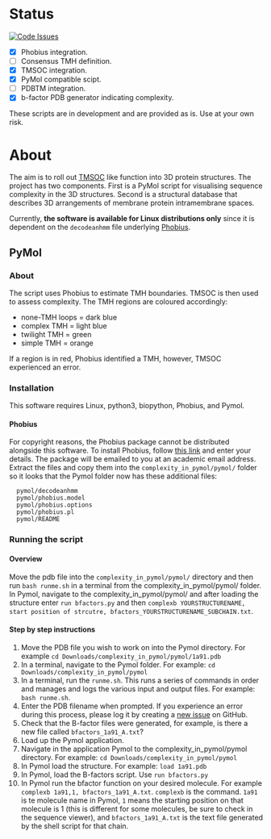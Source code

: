 # Status

[![Code Issues](https://www.quantifiedcode.com/api/v1/project/8a4ca942e31146de8448bb69a75c384f/badge.svg)](https://www.quantifiedcode.com/app/project/8a4ca942e31146de8448bb69a75c384f)

- [x] Phobius integration.
- [ ] Consensus TMH definition.
- [x] TMSOC integration.
- [x] PyMol compatible scipt.
- [ ] PDBTM integration.
- [x] b-factor PDB generator indicating complexity.

These scripts are in development and are provided as is. Use at your own risk.

# About

The aim is to roll out [TMSOC](http://tmsoc.bii.a-star.edu.sg/) like function into 3D protein structures. The project has two components. First is a PyMol script for visualising sequence complexity in the 3D structures. Second is a structural database that describes 3D arrangements of membrane protein intramembrane spaces.



Currently, **the software is available for Linux distributions only** since it is dependent on the `decodeanhmm` file underlying [Phobius](http://software.sbc.su.se/cgi-bin/request.cgi?project=phobius).

## PyMol

### About

The script uses Phobius to estimate TMH boundaries. TMSOC is then used to assess complexity. The TMH regions are coloured accordingly:

- none-TMH loops = dark blue
- complex TMH = light blue
- twilight TMH = green
- simple TMH = orange

If a region is in red, Phobius identified a TMH, however, TMSOC experienced an error.

### Installation

This software requires Linux, python3, biopython, Phobius, and Pymol.

#### Phobius
For copyright reasons, the Phobius package cannot be distributed alongside this software. To install Phobius, follow [this link](http://software.sbc.su.se/cgi-bin/request.cgi?project=phobius) and enter your details. The package will be emailed to you at an academic email address. Extract the files and copy them into the `complexity_in_pymol/pymol/` folder so it looks that the Pymol folder now has these additional files:

```
  pymol/decodeanhmm
  pymol/phobius.model
  pymol/phobius.options
  pymol/phobius.pl
  pymol/README
```

### Running the script

#### Overview

Move the pdb file into the `complexity_in_pymol/pymol/` directory and then run `bash runme.sh` in a terminal from the complexity_in_pymol/pymol/ folder. In Pymol, navigate to the complexity_in_pymol/pymol/ and after loading the structure enter `run bfactors.py` and then `complexb YOURSTRUCTURENAME, start position of strcutre, bfactors_YOURSTRUCTURENAME_SUBCHAIN.txt`.

#### Step by step instructions

1. Move the PDB file you wish to work on into the Pymol directory. For example `cd Downloads/complexity_in_pymol/pymol/1a91.pdb`
2. In a terminal, navigate to the Pymol folder. For example: `cd Downloads/complexity_in_pymol/pymol`
3. In a terminal, run the `runme.sh`. This runs a series of commands in order and manages and logs the various input and output files. For example: `bash runme.sh`.
4. Enter the PDB filename when prompted. If you experience an error during this process, please log it by creating a [new issue](https://github.com/jbkr/complexity_in_pymol/issues/new) on GitHub.
5. Check that the B-factor files were generated, for example, is there a new file called `bfactors_1a91_A.txt`?
5. Load up the Pymol application.
6. Navigate in the application Pymol to the complexity_in_pymol/pymol directory. For example: `cd Downloads/complexity_in_pymol/pymol`
7. In Pymol load the structure. For example: `load 1a91.pdb`
8. In Pymol, load the B-factors script. Use `run bfactors.py`
9. In Pymol run the bfactor function on your desired molecule. For example `complexb 1a91,1, bfactors_1a91_A.txt`. `complexb` is the command. `1a91` is te molecule name in Pymol, `1` means the starting position on that molecule is 1 (this is different for some molecules, be sure to check in the sequence viewer), and `bfactors_1a91_A.txt` is the text file generated by the shell script for that chain.
